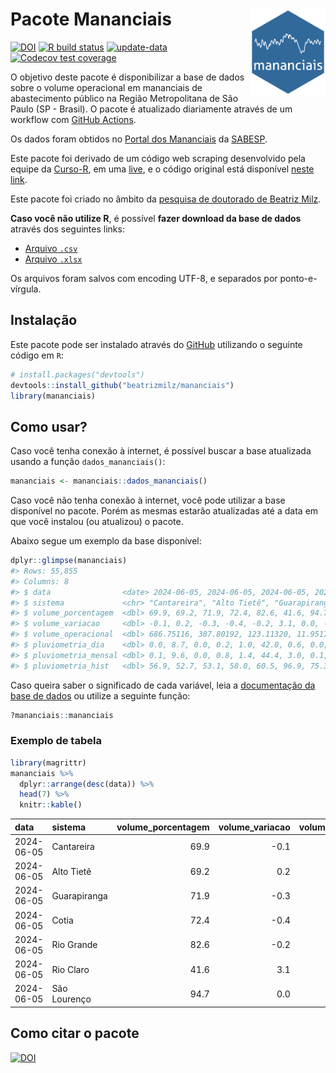 
<!-- README.md is generated from README.Rmd. Please edit that file -->

# Pacote Mananciais <img src="man/figures/hexlogo.png" align="right" width = "120px"/>

<!-- badges: start -->

[![DOI](https://zenodo.org/badge/DOI/10.5281/zenodo.4733056.svg)](https://doi.org/10.5281/zenodo.4733056)
[![R build
status](https://github.com/beatrizmilz/mananciais/workflows/R-CMD-check/badge.svg)](https://github.com/beatrizmilz/mananciais/actions)
[![update-data](https://github.com/beatrizmilz/mananciais/actions/workflows/2-update_data.yaml/badge.svg)](https://github.com/beatrizmilz/mananciais/actions/workflows/2-update_data.yaml)
[![Codecov test
coverage](https://codecov.io/gh/beatrizmilz/mananciais/branch/master/graph/badge.svg)](https://codecov.io/gh/beatrizmilz/mananciais?branch=master)
<!-- badges: end -->

O objetivo deste pacote é disponibilizar a base de dados sobre o volume
operacional em mananciais de abastecimento público na Região
Metropolitana de São Paulo (SP - Brasil). O pacote é atualizado
diariamente através de um workflow com [GitHub
Actions](https://github.com/beatrizmilz/mananciais/actions).

Os dados foram obtidos no [Portal dos
Mananciais](http://mananciais.sabesp.com.br/Situacao) da
[SABESP](http://site.sabesp.com.br/site/Default.aspx).

Este pacote foi derivado de um código web scraping desenvolvido pela
equipe da [Curso-R](https://www.curso-r.com/), em uma
[live](https://youtu.be/jvZIxrMmOcQ), e o código original está
disponível [neste
link](https://github.com/curso-r/lives/blob/master/drafts/20200730_scraper_sabesp.R).

Este pacote foi criado no âmbito da [pesquisa de doutorado de Beatriz
Milz](https://beatrizmilz.github.io/tese/).

**Caso você não utilize R**, é possível **fazer download da base de
dados** através dos seguintes links:

- [Arquivo
  `.csv`](https://github.com/beatrizmilz/mananciais/raw/master/inst/extdata/mananciais.csv)
- [Arquivo
  `.xlsx`](https://github.com/beatrizmilz/mananciais/blob/master/inst/extdata/mananciais.xlsx?raw=true)

Os arquivos foram salvos com encoding UTF-8, e separados por
ponto-e-vírgula.

## Instalação

Este pacote pode ser instalado através do [GitHub](https://github.com/)
utilizando o seguinte código em `R`:

``` r
# install.packages("devtools")
devtools::install_github("beatrizmilz/mananciais")
library(mananciais)
```

## Como usar?

Caso você tenha conexão à internet, é possível buscar a base atualizada
usando a função `dados_mananciais()`:

``` r
mananciais <- mananciais::dados_mananciais() 
```

Caso você não tenha conexão à internet, você pode utilizar a base
disponível no pacote. Porém as mesmas estarão atualizadas até a data em
que você instalou (ou atualizou) o pacote.

Abaixo segue um exemplo da base disponível:

``` r
dplyr::glimpse(mananciais)
#> Rows: 55,855
#> Columns: 8
#> $ data                <date> 2024-06-05, 2024-06-05, 2024-06-05, 2024-06-05, 2…
#> $ sistema             <chr> "Cantareira", "Alto Tietê", "Guarapiranga", "Cotia…
#> $ volume_porcentagem  <dbl> 69.9, 69.2, 71.9, 72.4, 82.6, 41.6, 94.7, 70.0, 69…
#> $ volume_variacao     <dbl> -0.1, 0.2, -0.3, -0.4, -0.2, 3.1, 0.0, -0.1, -0.2,…
#> $ volume_operacional  <dbl> 686.75116, 387.80192, 123.11320, 11.95175, 92.7110…
#> $ pluviometria_dia    <dbl> 0.0, 8.7, 0.0, 0.2, 1.0, 42.0, 0.6, 0.0, 0.4, 0.0,…
#> $ pluviometria_mensal <dbl> 0.1, 9.6, 0.0, 0.8, 1.4, 44.4, 3.0, 0.1, 0.9, 0.0,…
#> $ pluviometria_hist   <dbl> 56.9, 52.7, 53.1, 58.0, 60.5, 96.9, 75.3, 56.9, 52…
```

Caso queira saber o significado de cada variável, leia a [documentação
da base de
dados](https://beatrizmilz.github.io/mananciais/reference/mananciais.html)
ou utilize a seguinte função:

``` r
?mananciais::mananciais
```

### Exemplo de tabela

``` r
library(magrittr)
mananciais %>% 
  dplyr::arrange(desc(data)) %>% 
  head(7) %>%
  knitr::kable()
```

| data       | sistema      | volume_porcentagem | volume_variacao | volume_operacional | pluviometria_dia | pluviometria_mensal | pluviometria_hist |
|:-----------|:-------------|-------------------:|----------------:|-------------------:|-----------------:|--------------------:|------------------:|
| 2024-06-05 | Cantareira   |               69.9 |            -0.1 |          686.75116 |              0.0 |                 0.1 |              56.9 |
| 2024-06-05 | Alto Tietê   |               69.2 |             0.2 |          387.80192 |              8.7 |                 9.6 |              52.7 |
| 2024-06-05 | Guarapiranga |               71.9 |            -0.3 |          123.11320 |              0.0 |                 0.0 |              53.1 |
| 2024-06-05 | Cotia        |               72.4 |            -0.4 |           11.95175 |              0.2 |                 0.8 |              58.0 |
| 2024-06-05 | Rio Grande   |               82.6 |            -0.2 |           92.71105 |              1.0 |                 1.4 |              60.5 |
| 2024-06-05 | Rio Claro    |               41.6 |             3.1 |            5.68831 |             42.0 |                44.4 |              96.9 |
| 2024-06-05 | São Lourenço |               94.7 |             0.0 |           84.12258 |              0.6 |                 3.0 |              75.3 |

## Como citar o pacote

[![DOI](https://zenodo.org/badge/DOI/10.5281/zenodo.4733056.svg)](https://doi.org/10.5281/zenodo.4733056)
